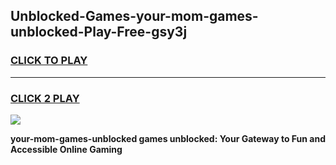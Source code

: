 
## Unblocked-Games-your-mom-games-unblocked-Play-Free-gsy3j
<h3>
<a href="https://premium76.site?title=your-mom-games-unblocked&ref=18A1">CLICK TO PLAY</a></h3>
<hr>

<h3>
<a href="https://premium76.site?title=your-mom-games-unblocked&ref=18A1">CLICK 2 PLAY</a>
  
</h3>

<a href="https://premium76.site?title=your-mom-games-unblocked&ref=18A1"><img src="https://clearcache.store/games.png"></a>


**your-mom-games-unblocked games unblocked: Your Gateway to Fun and Accessible Online Gaming**

